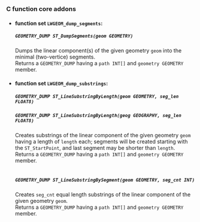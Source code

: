 ### C function core addons

* #### function set `LWGEOM_dump_segments`: <br>
  ##### `GEOMETRY_DUMP ST_DumpSegments(geom GEOMETRY)`<br>
  Dumps the linear component(s) of the given geometry `geom` into the minimal (two-vertice) segments.<br>
  Returns a `GEOMETRY_DUMP` having a `path INT[]` and `geometry GEOMETRY` member.
  
* #### function set `LWGEOM_dump_substrings`: <br>
  ##### `GEOMETRY_DUMP ST_LineSubstringByLength(geom GEOMETRY, seg_len FLOAT8)` <br>
  ##### `GEOMETRY_DUMP ST_LineSubstringByLength(geog GEOGRAPHY, seg_len FLOAT8)`
  Creates substrings of the linear component of the given geometry `geom` having a length of `length` each;
  segments will be created starting with the `ST_StartPoint`, and last segment may be shorter than `length`.<br>
  Returns a `GEOMETRY_DUMP` having a `path INT[]` and `geometry GEOMETRY` member.
  <br>
  <br>
  ##### `GEOMETRY_DUMP ST_LineSubstringBySegment(geom GEOMETRY, seg_cnt INT)`
  Creates `seg_cnt` equal length substrings of the linear component of the given geometry `geom`.<br>
  Returns a `GEOMETRY_DUMP` having a `path INT[]` and `geometry GEOMETRY` member.
